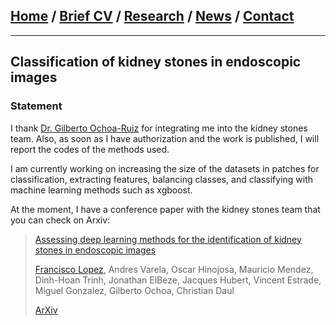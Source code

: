 
## [Home](/index) / [Brief CV](/brief_cv) / [Research](/research) / [News](/news) / [Contact](/contact)

___

## Classification of kidney stones in endoscopic images




### Statement

I thank [Dr. Gilberto Ochoa-Ruiz](https://gda.itesm.mx/faculty/en/professors/gilberto-ochoa-ruiz) for integrating me into the kidney stones team. Also, as soon as I have authorization and the work is published, I will report the codes of the methods used.

 I am currently working on increasing the size of the datasets in patches for classification, extracting features, balancing classes, and classifying with machine learning methods such as xgboost. 


At the moment, I have a conference paper with the kidney stones team that you can check on Arxiv:

> [Assessing deep learning methods for the identification of kidney stones in endoscopic images](https://arxiv.org/abs/2103.01146)
>
> [Francisco Lopez](https://scholar.google.es/citations?user=IlG06bYAAAAJ&hl=es), Andres Varela, Oscar Hinojosa, Mauricio Mendez, Dinh-Hoan Trinh, Jonathan ElBeze, Jacques Hubert, Vincent Estrade, Miguel Gonzalez, Gilberto Ochoa, Christian Daul
>
> [ArXiv](https://arxiv.org/abs/2103.01146)
